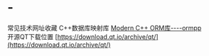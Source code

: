 # -
常见技术网址收藏
C++数据库映射库  [Modern C++ ORM库----ormpp](https://github.com/qicosmos/ormpp)  
开源QT下载位置   [https://download.qt.io/archive/qt/](https://download.qt.io/archive/qt/)  
